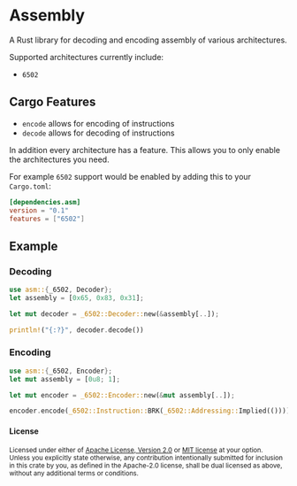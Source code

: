 Assembly
========

A Rust library for decoding and encoding assembly of various architectures.

Supported architectures currently include:

- `6502`

## Cargo Features

- `encode` allows for encoding of instructions
- `decode` allows for decoding of instructions

In addition every architecture has a feature. This allows you to only enable the
architectures you need.

For example `6502` support would be enabled by adding this to your `Cargo.toml`:

```toml
[dependencies.asm]
version = "0.1"
features = ["6502"]
```

## Example

### Decoding

```rust
use asm::{_6502, Decoder};
let assembly = [0x65, 0x83, 0x31];

let mut decoder = _6502::Decoder::new(&assembly[..]);

println!("{:?}", decoder.decode())
```

### Encoding

```rust
use asm::{_6502, Encoder};
let mut assembly = [0u8; 1];

let mut encoder = _6502::Encoder::new(&mut assembly[..]);

encoder.encode(_6502::Instruction::BRK(_6502::Addressing::Implied(())));
```

#### License

<sup>
Licensed under either of <a href="LICENSE-APACHE">Apache License, Version
2.0</a> or <a href="LICENSE-MIT">MIT license</a> at your option.
</sup>

<br>

<sub>
Unless you explicitly state otherwise, any contribution intentionally submitted
for inclusion in this crate by you, as defined in the Apache-2.0 license, shall
be dual licensed as above, without any additional terms or conditions.
</sub>
